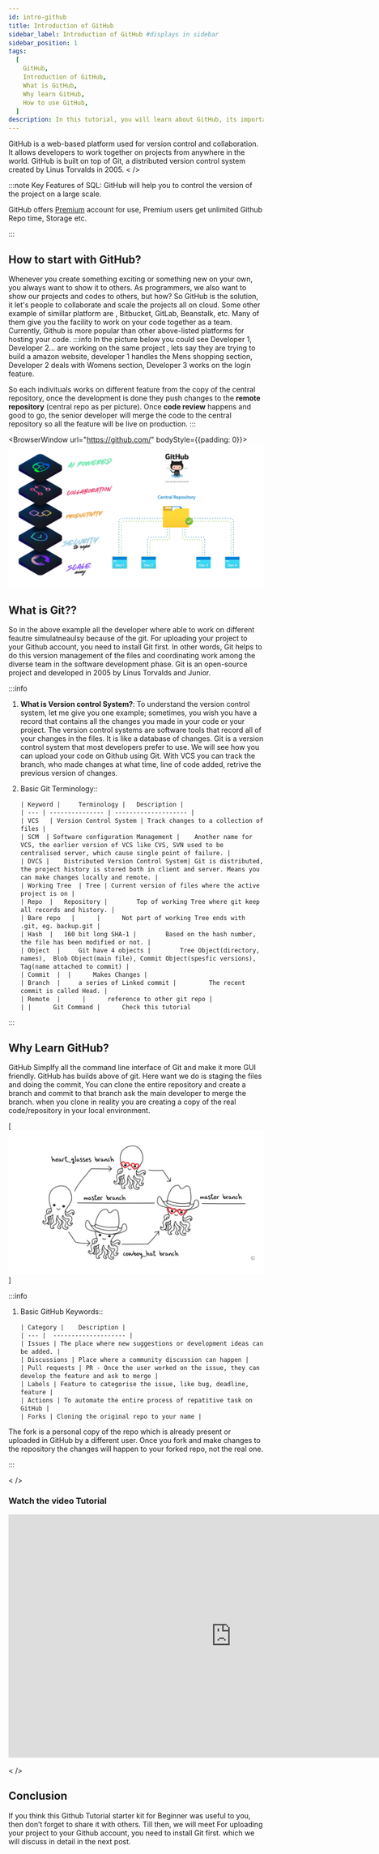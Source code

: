 ```yaml
---
id: intro-github
title: Introduction of GitHub 
sidebar_label: Introduction of GitHub #displays in sidebar
sidebar_position: 1
tags:
  [
    GitHub,
    Introduction of GitHub,
    What is GitHub,
    Why learn GitHub,
    How to use GitHub,
  ]
description: In this tutorial, you will learn about GitHub, its importance, what is GitHub from Scratch, how to use GitHub, steps to start using GitHub, and more.
---
```


GitHub is a web-based platform used for version control and collaboration. It allows developers to work together on projects from anywhere in the world. GitHub is built on top of Git, a distributed version control system created by Linus Torvalds in 2005.
< />

:::note
Key Features of SQL:
GitHub  will help you to control the version of the project on a large scale.

GitHub offers <a href="https://github.com/pricing">Premium</a> account for use, Premium users get unlimited Github Repo time, Storage etc. 

:::

## How to start with GitHub?

Whenever you create something exciting or something new on your own, you always want to show it to others. As programmers, we also want to show our projects and codes to others, but how? So GitHub is the solution, it let's people to collaborate and scale the projects all on cloud.  Some other example of simillar platform are , Bitbucket, GitLab, Beanstalk, etc. Many of them give you the facility to work on your code together as a team. Currently, Github is more popular than other above-listed platforms for hosting your code.
:::info
In the picture below you could see Developer 1, Developer 2... are working on the same project , lets say they are trying to build a amazon website, developer 1 handles the Mens shopping section, Developer 2 deals with Womens section, Developer 3 works on the login feature. 

So each indivituals works on different feature from the copy of the central repository, once the development is done they push changes to the **remote repository** (central repo as per picture). Once **code review** happens and good to go, the senior developer will merge the code to the central repository so all the feature will be live on production.
:::

  <BrowserWindow url="https://github.com/" bodyStyle={{padding: 0}}>    
     [![Visual Studio Code](./assets/1-Introduction-to-github.png)](https://code.visualstudio.com/)
    </BrowserWindow>



## What is Git??

So in the above example all the developer where able to work on different feautre simulatneaulsy because of the git. For uploading your project to your Github account, you need to install Git first. In other words, Git helps to do this version management of the files and coordinating work among the diverse team in the software development phase. Git is an open-source project and developed in 2005 by Linus Torvalds and Junior.


  
:::info
1.  **What is Version control System?**: To understand the version control system, let me give you one example; sometimes, you wish you have a record that contains all the changes you made in your code or your project. The version control systems are software tools that record all of your changes in the files. It is like a database of changes. Git is a version control system that most developers prefer to use. We will see how you can upload your code on Github using Git. With VCS you can track the branch, who made changes at what time, line of code added, retrive the previous version of changes. 
2.  Basic Git Terminology::

        | Keyword | 	Terminology | 	Description |
        | --- | --------------- | -------------------- |
        | VCS   | Version Control System | Track changes to a collection of files |
        | SCM  | Software configuration Management | 	Another name for VCS, the earlier version of VCS like CVS, SVN used to be centralised server, which cause single point of failure. |
        | DVCS | 	Distributed Version Control System| Git is distributed, the project history is stored both in client and server. Means you can make changes locally and remote. |
        | Working Tree  | Tree | Current version of files where the active project is on |
        | Repo  | 	Repository | 		Top of working Tree where git keep all records and history. |
        | Bare repo   | 	 | 		Not part of working Tree ends with .git, eg. backup.git |
        | Hash  | 	160 bit long SHA-1 | 		Based on the hash number, the file has been modified or not. |
        | Object  | 	Git have 4 objects | 		Tree Object(directory, names),  Blob Object(main file), Commit Object(spesfic versions), Tag(name attached to commit) |
        | Commit  |  | 		Makes Changes |
        | Branch  | 	a series of Linked commit | 		The recent commit is called Head. |
        | Remote  | 	 | 		reference to other git repo |
        | | 	 Git Command | 		Check this tutorial

:::

## Why Learn GitHub? 

GitHub Simplfy all the command line interface of Git and make it more GUI friendly. GitHub has builds above of git. Here want we do is staging the files and doing the commit, You can clone the entire repository and create a branch and commit to that branch ask the main developer to merge the branch. when you clone in reality you are creating a copy of the real code/repository in your local environment.

 [![Git Structure](./assets/2-git-strucutre.png)]
   
  
:::info
1.  Basic GitHub Keywords::

        | Category | 	Description |
        | --- |  -------------------- |
        | Issues | The place where new suggestions or development ideas can be added. |
        | Discussions | Place where a community discussion can happen |
        | Pull requests | PR - Once the user worked on the issue, they can develop the feature and ask to merge |
        | Labels | Feature to categorise the issue, like bug, deadline, feature |
        | Actions | To automate the entire process of repatitive task on GitHub |
        | Forks | Cloning the original repo to your name |


The fork is a personal copy of the repo which is already present or uploaded in GitHub by a different user. Once you fork and make changes to the repository the changes will happen to your forked repo, not the real one.

:::

< />

### Watch the video Tutorial
<iframe width="880" height="480" src="https://www.youtube.com/embed/GrTV59Y84S8?list=PLrLTYhoDFx-kiuFiGQqVpYYZ56pIhUW63" title="How to start with GitHub in 2024 | Beginner&#39;s Guide" frameborder="0" allow="accelerometer; autoplay; clipboard-write; encrypted-media; gyroscope; picture-in-picture; web-share" referrerpolicy="strict-origin-when-cross-origin" allowfullscreen></iframe>

< />

## Conclusion

If you think this Github Tutorial starter kit for Beginner was useful to you, then don’t forget to share it with others.  Till then, we will meet For uploading your project to your Github account, you need to install Git first. which we will discuss in detail in the next post.
